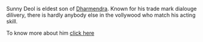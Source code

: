 Sunny Deol is eldest son of [Dharmendra](https://www.google.com).
Known for his trade mark dialouge dilivery, there is hardly
anybody else in the vollywood who match his acting skill.

To know more about him [click here](https://en.wikipedia.org/wiki/Sunny_Deol)